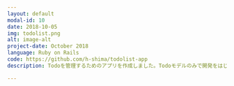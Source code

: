 ```yaml
---
layout: default
modal-id: 10
date: 2018-10-05
img: todolist.png
alt: image-alt
project-date: October 2018
language: Ruby on Rails
code: https://github.com/h-shima/todolist-app
description: Todoを管理するためのアプリを作成しました。Todoモデルのみで開発をはじめたのですが、途中からUserモデルを追加し１対多のテーブル構造を持つアプリにしました。<a href="https://hiroki-todolist.herokuapp.com/" target="_blank">サイトはこちら</a>

---
```

